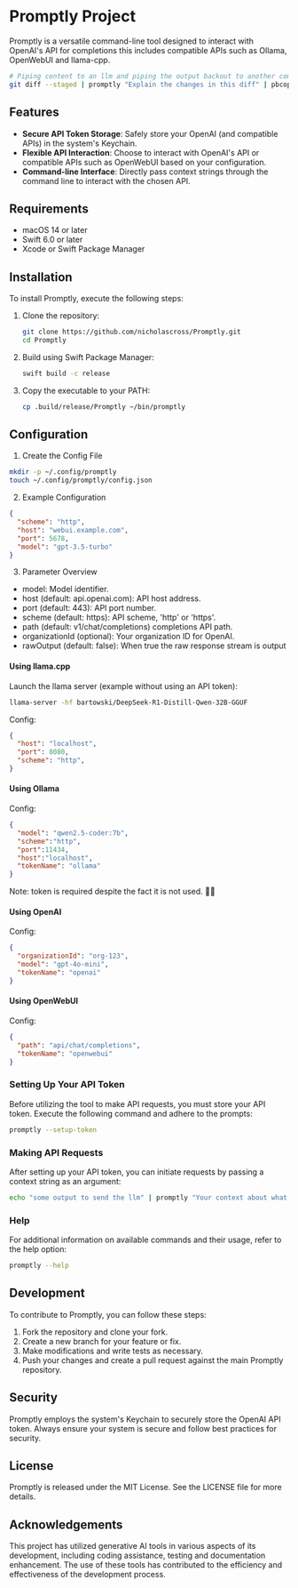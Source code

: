 # Promptly Project

Promptly is a versatile command-line tool designed to interact with OpenAI's API for completions this includes compatible APIs such as Ollama, OpenWebUI and llama-cpp.

```bash
# Piping content to an llm and piping the output backout to another command
git diff --staged | promptly "Explain the changes in this diff" | pbcopy
```

## Features

- **Secure API Token Storage**: Safely store your OpenAI (and compatible APIs) in the system's Keychain.
- **Flexible API Interaction**: Choose to interact with OpenAI's API or compatible APIs such as OpenWebUI based on your configuration.
- **Command-line Interface**: Directly pass context strings through the command line to interact with the chosen API.

## Requirements

- macOS 14 or later
- Swift 6.0 or later
- Xcode or Swift Package Manager

## Installation

To install Promptly, execute the following steps:

1. Clone the repository:
   ```bash
   git clone https://github.com/nicholascross/Promptly.git
   cd Promptly
   ```

2. Build using Swift Package Manager:
   ```bash
   swift build -c release
   ```

3. Copy the executable to your PATH:
   ```bash
   cp .build/release/Promptly ~/bin/promptly
   ```
## Configuration

1.	Create the Config File

```bash
mkdir -p ~/.config/promptly
touch ~/.config/promptly/config.json
```

2.	Example Configuration
 
```json
{
  "scheme": "http",
  "host": "webui.example.com",
  "port": 5678,
  "model": "gpt-3.5-turbo"
}
```

3.	Parameter Overview
 
- model: Model identifier.
- host (default: api.openai.com): API host address.
- port (default: 443): API port number.
- scheme (default: https): API scheme, 'http' or 'https'.
- path (default: v1/chat/completions) completions API path.
- organizationId (optional): Your organization ID for OpenAI.
- rawOutput (default: false): When true the raw response stream is output

#### Using llama.cpp

Launch the llama server (example without using an API token):
```bash
llama-server -hf bartowski/DeepSeek-R1-Distill-Qwen-32B-GGUF
```

Config:

```json
{
  "host": "localhost",
  "port": 8080,
  "scheme": "http",
}
```

#### Using Ollama

Config:

```json
{
  "model": "qwen2.5-coder:7b",
  "scheme":"http",
  "port":11434,
  "host":"localhost",
  "tokenName": "ollama"
}
```

Note: token is required despite the fact it is not used. 🤷‍♂️ 

#### Using OpenAI

Config:

```json
{
  "organizationId": "org-123",
  "model": "gpt-4o-mini",
  "tokenName": "openai"
}
```

#### Using OpenWebUI

Config:

```json
{
  "path": "api/chat/completions",
  "tokenName": "openwebui"
}
```

### Setting Up Your API Token

Before utilizing the tool to make API requests, you must store your API token. Execute the following command and adhere to the prompts:

```bash
promptly --setup-token
```

### Making API Requests

After setting up your API token, you can initiate requests by passing a context string as an argument:

```bash
echo "some output to send the llm" | promptly "Your context about what to do with the input"
```

### Help

For additional information on available commands and their usage, refer to the help option:

```bash
promptly --help
```

## Development

To contribute to Promptly, you can follow these steps:

1. Fork the repository and clone your fork.
2. Create a new branch for your feature or fix.
3. Make modifications and write tests as necessary.
4. Push your changes and create a pull request against the main Promptly repository.

## Security

Promptly employs the system's Keychain to securely store the OpenAI API token. Always ensure your system is secure and follow best practices for security.

## License

Promptly is released under the MIT License. See the LICENSE file for more details.

## Acknowledgements

This project has utilized generative AI tools in various aspects of its development, including coding assistance, testing and documentation enhancement. The use of these tools has contributed to the efficiency and effectiveness of the development process.
